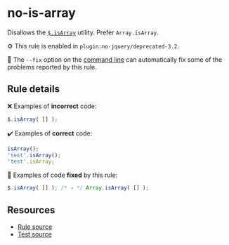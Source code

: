 # no-is-array

Disallows the [`$.isArray`](https://api.jquery.com/jQuery.isArray/) utility. Prefer `Array.isArray`.

⚙️ This rule is enabled in `plugin:no-jquery/deprecated-3.2`.

🔧 The `--fix` option on the [command line](https://eslint.org/docs/user-guide/command-line-interface#fixing-problems) can automatically fix some of the problems reported by this rule.

## Rule details

❌ Examples of **incorrect** code:
```js
$.isArray( [] );
```

✔️ Examples of **correct** code:
```js
isArray();
'test'.isArray();
'test'.isArray;
```

🔧 Examples of code **fixed** by this rule:
```js
$.isArray( [] ); /* → */ Array.isArray( [] );
```

## Resources

* [Rule source](/src/rules/no-is-array.js)
* [Test source](/src/tests/no-is-array.js)
